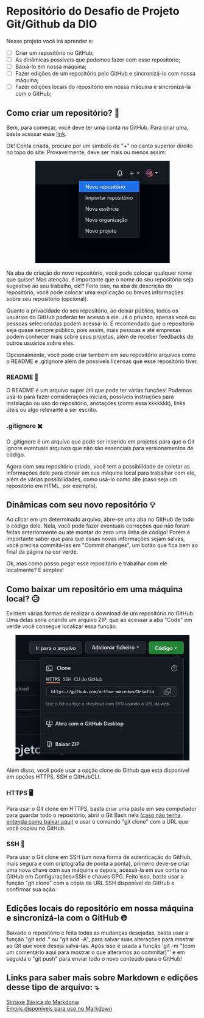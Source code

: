   # Repositório do Desafio de Projeto Git/Github da DIO

 Nesse projeto você irá aprender a:

- [ ] Criar um repositório no GitHub;
- [ ] As dinâmicas possíveis que podemos fazer com esse repositório;
- [ ] Baixá-lo em nossa máquina;
- [ ] Fazer edições de um repositório pelo GitHub e sincronizá-lo com nossa máquina;
- [ ] Fazer edições locais do repositório em nossa máquina e sincronizá-la com o GitHub;

## Como criar um repositório? 🤨

Bem, para começar, você deve ter uma conta no GitHub. Para criar uma, basta acessar esse [link](https://github.com/signup?ref_cta=Sign+up&ref_loc=header+logged+out&ref_page=%2F&source=header-home).

Ok! Conta criada, procure por um símbolo de "+" no canto superior direito no topo do site. Provavelmente, deve ser mais ou menos assim:
<p align="center">
   <img src="/img/Screenshot_1.png" alt="Novo Repositório">
</p>

Na aba de criação do novo repositório, você pode colocar qualquer nome que quiser! Mas atenção, é importante que o nome do seu repositório seja sugestivo ao seu trabalho, ok!? Feito isso, na aba de descrição do repositório, você pode colocar uma explicação ou breves informações sobre seu repositório (opcional).

Quanto a privacidade do seu repositório, ao deixar público, todos os usuários do GitHub poderão ter acesso a ele. Já o privado, apenas você ou pessoas selecionadas podem acessá-lo. É recomendado que o repositório seja quase sempre público, pois assim, mais pessoas e até empresas podem conhecer mais sobre seus projetos, além de receber feedbacks de outros usuários sobre eles.


Opcionalmente, você pode criar também em seu repositório arquivos como o README e .gitignore além de possíveis licensas que esse repositório tiver.

### README 📑

O README é um arquivo super útil que pode ter várias funções! Podemos usá-lo para fazer considerações iniciais, possíveis instruções para instalação ou uso do repositório, anotações (como essa kkkkkkk), links úteis ou algo relevante a ser escrito.

### .gitignore ✖️

O .gitignore é um arquivo que pode ser inserido em projetos para que o Git ignore eventuais arquivos que não são essenciais para versionamentos de código.

Agora com seu repositório criado, você tem a possibilidade de coletar as informações dele para clonar em sua máquina local para trabalhar com ele, além de várias possibilidades, como usá-lo como site (caso seja um repositório em HTML, por exemplo).

## Dinâmicas com seu novo repositório 💡

Ao clicar em um determinado arquivo, abre-se uma aba no GitHub de todo o código dele. Nela, você pode fazer eventuais correções que não foram feitas anteriormente ou até montar do zero uma linha de código! Porém é importante saber que para que essas novas informações sejam salvas, você precisa commitá-las em "Commit changes", um botão que fica bem ao final da página na cor verde.

Ok, mas como posso pegar esse repositório e trabalhar com ele localmente? É simples!

## Como baixar um repositório em uma máquina local? :disappointed_relieved:

Existem várias formas de realizar o download de um repositório no GitHub. Uma delas seria criando um arquivo ZIP, que ao acessar a aba "Code" em verde você consegue localizar essa função.

<p align="center">
   <img src="/img/Screenshot_2.png" alt="Arquivo_zip">
</p>

Além disso, você pode usar a opção clone do Github que está disponível em opções HTTPS, SSH e GitHubCLI.

### HTTPS 🖥️

Para usar o Git clone em HTTPS, basta criar uma pasta em seu computador para guardar todo o repositório, abrir o Git Bash nela [(caso não tenha, entenda como baixar aqui)](https://www.webdevdrops.com/git-bash-como-instalar-usar/) e usar o comando "git clone" com a URL que você copiou no GitHub.

### SSH 🔑

Para usar o Git clone em SSH (um nova forma de autenticação do GitHub, mais segura e com criptografia de ponta a ponta), primeiro deve-se criar uma nova chave com sua máquina e depois, acessá-la em sua conta no GitHub em Configurações>SSH e chaves GPG. Feito isso, basta usar a função "git clone" com a cópia da URL SSH disponível do GitHub e confirmar sua ação.

## Edições locais do repositório em nossa máquina e sincronizá-la com o GitHub 🌐

Baixado o repositório e feita todas as mudanças desejadas, basta usar a função "git add ." ou "git add -A", para salvar suas alterações para mostrar ao Git que você deseja salvá-las. Após isso é usada a função 'git -m "(com um comentário aqui para mostrar o que alteramos ao commitar)"' e em seguida o "git push" para enviar todo o novo conteúdo para o GitHub!

## Links para saber mais sobre Markdown e edições desse tipo de arquivo: ⤵️
[Sintaxe Básica do Markdonw](https://www.markdownguide.org/basic-syntax/) <br>
[Emojis disponíveis para uso no Markdown](https://gist.github.com/rxaviers/7360908)
